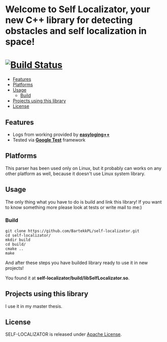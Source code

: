 # Welcome to **Self Localizator**, your new C++ library for detecting obstacles and self localization in space!
[![Build Status](https://travis-ci.org/BartekkPL/self-localizator.svg?branch=master)](https://travis-ci.org/BartekkPL/self-localizator)
=======================

  - [Features](#features)
  - [Platforms](#platforms)
  - [Usage](#usage)
    - [Build](#build)
  - [Projects using this library](#projexts-using-this-bibrary)
  - [License](#license)

## Features ##

  * Logs from working provided by [**easyloging++**](https://github.com/muflihun/easyloggingpp)
  * Tested via [**Google Test**](https://github.com/google/googletest) framework

## Platforms ##

This parser has been used only on Linux, but
it probably can works on any other platform as well, because it doesn't use Linux system library.

## Usage ##

The only thing what you have to do is build and link this library!
If you want to know something more please look at tests or write mail to me:)

### Build ###
```
git clone https://github.com/BartekkPL/self-localizator.git
cd self-localizator/
mkdir build
cd build/
cmake ..
make
```

And after these steps you have builded library ready to use it in new projects!

You found it at **self-localizator/build/libSelfLocalizator.so**.

## Projects using this library ##

I use it in my master thesis.

## License ##

SELF-LOCALIZATOR is released under [Apache License](https://opensource.org/licenses/Apache-2.0).
